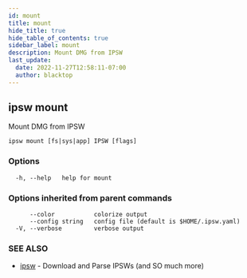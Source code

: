 ```yaml
---
id: mount
title: mount
hide_title: true
hide_table_of_contents: true
sidebar_label: mount
description: Mount DMG from IPSW
last_update:
  date: 2022-11-27T12:58:11-07:00
  author: blacktop
---
```

## ipsw mount

Mount DMG from IPSW

```
ipsw mount [fs|sys|app] IPSW [flags]
```

### Options

```
  -h, --help   help for mount
```

### Options inherited from parent commands

```
      --color           colorize output
      --config string   config file (default is $HOME/.ipsw.yaml)
  -V, --verbose         verbose output
```

### SEE ALSO

* [ipsw](/docs/cli/ipsw)	 - Download and Parse IPSWs (and SO much more)

